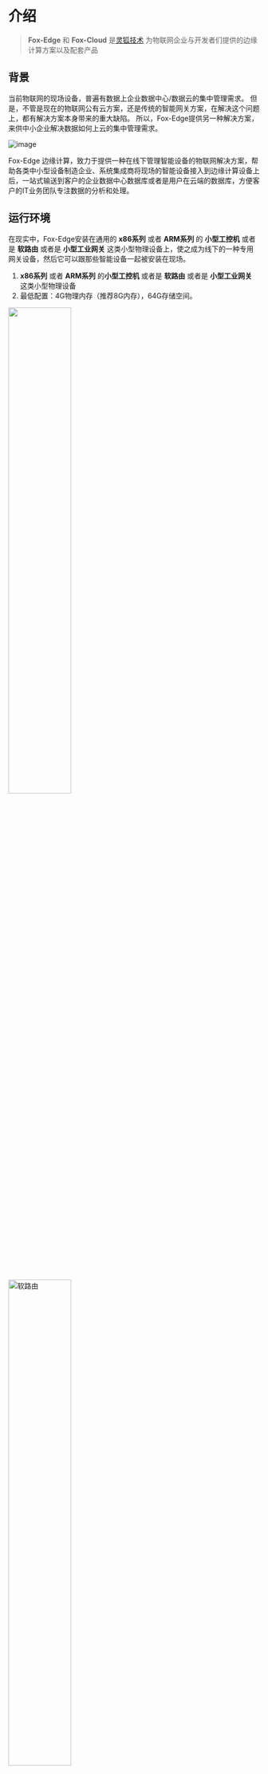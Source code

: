 # 介绍

> **Fox-Edge** 和 **Fox-Cloud** 是[灵狐技术](http://www.fox-tech.cn/)
为物联网企业与开发者们提供的边缘计算方案以及配套产品


## 背景
当前物联网的现场设备，普遍有数据上企业数据中心/数据云的集中管理需求。
但是，不管是现在的物联网公有云方案，还是传统的智能网关方案，在解决这个问题上，都有解决方案本身带来的重大缺陷。
所以，Fox-Edge提供另一种解决方案，来供中小企业解决数据如何上云的集中管理需求。


![image](https://gitee.com/fierce_wolf/fox-edge-server/raw/master/img/networking.jpg)

Fox-Edge 边缘计算，致力于提供一种在线下管理智能设备的物联网解决方案，帮助各类中小型设备制造企业、系统集成商将现场的智能设备接入到边缘计算设备上后，一站式输送到客户的企业数据中心数据库或者是用户在云端的数据库，方便客户的IT业务团队专注数据的分析和处理。

## 运行环境
在现实中，Fox-Edge安装在通用的 **x86系列** 或者 **ARM系列** 的 **小型工控机** 或者是 **软路由** 或者是 **小型工业网关** 这类小型物理设备上，使之成为线下的一种专用网关设备，然后它可以跟那些智能设备一起被安装在现场。
1.  **x86系列** 或者 **ARM系列** 的**小型工控机** 或者是 **软路由** 或者是 **小型工业网关** 这类小型物理设备
2. 最低配置：4G物理内存（推荐8G内存），64G存储空间。

<img src="https://gitee.com/fierce_wolf/fox-edge-server/raw/master/img/NanoPiR5C.jpg" style="width:50%;height:auto;">
<img src="https://gitee.com/fierce_wolf/fox-edge-server/raw/master/img/device-router.jpg" alt="软路由" style="width:50%;height:auto;">
<img src="https://gitee.com/fierce_wolf/fox-edge-server/raw/master/img/device.jpg" style="width:50%;height:auto;">



## 产品特点
fox-edge 边缘计算 采用积木式的全开放式的架构，方便用户自选各种组件和从仓库中选择解码器。目前正在增强解码器仓库功能，方便各用户互相分享自己开发的解码器。

- 积木式架构，用户可以根据自己的需要，可以从中央仓库中自行挑选组件和服务，搭建成适合自己项目的边缘计算系统
- 开放的架构，如果仓库中找不到适合自己项目的组件和服务，用户也可以自行开发或者委托第三方开发者开发组件和服务
- 共享的资源，中央仓库可以为用户们互相分享自己开发的解码器组件和各类应用服务
- 通用的平台，硬件环境运行在通用的ARM和x86硬件环境，不用担心专用设备对企业的绑定
- 方便的ODM，让企业可以将Fox-Edge部署在通用工控机上后，以企业自己的产品形式对外销售
- 免费的产品，用户可以从官网免费下载产品，用于非商业用途。

## 软件架构
![image](https://gitee.com/fierce_wolf/fox-edge-server/raw/master/img/system.jpg)

- 可以通过自行开发通道服务部件和通信协议解码器插件，对接下行现场网络的智能设备
- 可以自行调整或者替换系统自带控制器、触发器部件，实现项目需要的业务功能
- 可以自行开发或者替换系统调整上行接口，实现上行对接用户数据中心的接口。

## 服务清单
```txt 
fox-edge
├─fox-edge-server-channel
│  ├─fox-edge-server-channel-bacnet-client
│  ├─fox-edge-server-channel-coap-client
│  ├─fox-edge-server-channel-gdana-digester
│  ├─fox-edge-server-channel-http-client
│  ├─fox-edge-server-channel-iec104
│  ├─fox-edge-server-channel-mqtt-client
│  ├─fox-edge-server-channel-opc-ua-service
│  ├─fox-edge-server-channel-proxy-service
│  ├─fox-edge-server-channel-serialport-service
│  ├─fox-edge-server-channel-simulator-service
│  ├─fox-edge-server-channel-snmp-service
│  ├─fox-edge-server-channel-tcpsocket-service
│  └─fox-edge-server-channel-udpsocket-service
├─fox-edge-server-controller
├─fox-edge-server-device
├─fox-edge-server-persist
├─fox-edge-server-protocol
│  ├─fox-edge-server-protocol-bass260zj
│  ├─fox-edge-server-protocol-cetups
│  ├─fox-edge-server-protocol-cjt188
│  ├─fox-edge-server-protocol-cjt188-core
│  ├─fox-edge-server-protocol-core
│  ├─fox-edge-server-protocol-dlt645-1997
│  ├─fox-edge-server-protocol-dlt645-core
│  ├─fox-edge-server-protocol-gdana-digester
│  ├─fox-edge-server-protocol-iec104-core
│  ├─fox-edge-server-protocol-iec104-slaver
│  ├─fox-edge-server-protocol-lrw
│  ├─fox-edge-server-protocol-mitsubishi-plc-fx
│  ├─fox-edge-server-protocol-mitsubishi-plc-fx-core
│  ├─fox-edge-server-protocol-modbus
│  ├─fox-edge-server-protocol-modbus-core
│  ├─fox-edge-server-protocol-omron-fins
│  ├─fox-edge-server-protocol-omron-fins-core
│  ├─fox-edge-server-protocol-shmeter
│  ├─fox-edge-server-protocol-snmp
│  ├─fox-edge-server-protocol-telecom-core
│  ├─fox-edge-server-protocol-zs-sht30-1t-1h
│  └─fox-edge-server-protocol-zxdu58
├─fox-edge-server-proxy
│  ├─fox-edge-server-proxy-cloud
│  └─fox-edge-server-proxy-redis-topic-service
├─fox-edge-server-service
├─fox-edge-server-trigger

``` 

## 在线体验
在安装之前，在线上有个[预览版本](http://fox-edge-demo.fox-tech.cn)，你现在就可以直接体验

## 联系方式
EMAIL： 5389408@QQ.COM


## 微信技术交流群
<img src="https://gitee.com/fierce_wolf/fox-edge-server/raw/master/img/weixinqun-01.jpg" style="width:25%;height:auto;">

<img src="https://gitee.com/fierce_wolf/fox-edge-server/raw/master/img/weixin.png" style="width:25%;height:auto;">




## 通信协议解码器列表
| 解码器类型		|				设备厂商			|	设备类型							|
|-------------------|-----------------------------------|---------------------------------------|
|动态解码器			|	武汉中科图灵科技有限公司		|	尼特烟雾传感器-4G-YG				|
|动态解码器			|	武汉中科图灵科技有限公司		|	水浸传感器							|
|动态解码器			|	中国环境保护设备				|	HJ212-2017							|
|动态解码器			|	海湾安全技术有限公司			|	JB-QB-GST9000						|
|动态解码器			|	武汉中科图灵科技有限公司		|	消防用水五合一（LoRaWan）			|
|动态解码器			|	海湾安全技术有限公司			|	JB-QB-GST500						|
|动态解码器			|	海康威视						|	消防主机							|
|动态解码器			|	海湾安全技术有限公司			|	JB-QB-GST200						|
|动态解码器			|	海湾安全技术有限公司			|	JB-QB-GST1500H						|
|动态解码器			|	北京利达华信电子有限公司		|	JB-QG-LD128E(Q)I					|
|动态解码器			|	北京利达华信电子有限公司		|	JB-QT-LD188EL						|
|动态解码器			|	北京利达华信电子有限公司		|	JB-QG-LD128E(Q)II					|
|动态解码器			|	泰和安消防科技有限公司			|	JB-QB-TX3001DY						|
|动态解码器			|	泰和安消防科技有限公司			|	JB-TGL-TX3006C						|
|动态解码器			|	上海松江飞繁电子有限公司		|	JB-3208G							|
|动态解码器			|	上海松江飞繁电子有限公司		|	JB-3101G							|
|动态解码器			|	青鸟消防股份有限公司			|	JB-TG-JBF-11S						|
|动态解码器			|	青鸟消防股份有限公司			|	JB-QB-JBF-5010						|
|动态解码器			|	青鸟消防股份有限公司			|	JB-QB-JBF-5009						|
|动态解码器			|	德国西门子股份有限公司			|	JB-TBZL-FC720W						|
|动态解码器			|	深圳市赋安安全系统有限公司		|	JB-LTZ2-FS5116						|
|动态解码器			|	青岛鼎信通讯消防安全有限公司	|	JB-QT-TS3200						|
|动态解码器			|	北京防威威盛机电设备有限责任公司|	JB-QGZ2L-FW19000G					|
|动态解码器			|	福建闽安安全技术有限责任公司	|	JB-TB-MASYS5000						|
|动态解码器			|	蚌埠依爱消防电子有限责任公司	|	JB-TBL-EI8000S						|
|动态解码器			|	蚌埠依爱消防电子有限责任公司	|	JB-QBL-EI6000M						|
|动态解码器			|	蚌埠依爱消防电子有限责任公司	|	JB-QB-EI8002L						|
|动态解码器			|	深圳市泛海三江电子有限公司		|	JB-QGL-9116							|
|动态解码器			|	深圳市泛海三江电子有限公司		|	JB-QGL-A116							|
|动态解码器			|	爱德华消防器材有限公司			|	EST3								|
|动态解码器			|	营口赛福德电子技术有限公司		|	JB-LG-YS4800B						|
|动态解码器			|	营口天成消防设备有限公司		|	JB-TB-TC5100						|
|动态解码器			|	营口天成消防设备有限公司		|	JB-QB-TC5160						|
|动态解码器			|	营口天成消防设备有限公司		|	JB-TB-TC3000						|
|动态解码器			|	浙江爱德智能科技股份有限公司	|	AD8000B							|
|静态解码器			|	Fox Edge						|	OPC-UA								|		
|静态解码器			|	欧姆龙							|	omron-fins							|
|静态解码器			|	中国电信集团					|	基站空调(QZTT-2219-2020)			|
|静态解码器			|	广东海悟科技有限公司			|	基站空调(V2.00)						|
|静态解码器			|	美的集团股份有限公司			|	基站空调(V2.00)						|
|静态解码器			|	广东海悟科技有限公司			|	基站空调(V1.0D)						|
|静态解码器			|	广东海悟科技有限公司			|	基站空调(V1.00)						|
|静态解码器			|	TCL科技集团股份有限公司			|	柜式空调(KPRd)						|
|静态解码器			|	海尔集团公司					|	海尔空调-YCJ-A000					|
|静态解码器			|	武汉中科图灵科技有限公司		|	电器火灾监控设备					|
|静态解码器			|	武汉中科图灵科技有限公司		|	4G控制器							|
|静态解码器			|	武汉中科图灵科技有限公司		|	五合一空气监测传感器				|
|静态解码器			|	武汉中科图灵科技有限公司		|	六合一空气监测传感器				|
|静态解码器			|	成都兢志成电子科技有限公司		|	风机(JPF4826)						|
|静态解码器			|	Siemens							|	S7 PLC								|
|静态解码器			|	中兴通讯						|	ZXDU58								|
|静态解码器			|	Fox Edge						|	ModBus Device						|
|静态解码器			|	广东高新兴						|	BASS260ZJ							|
|静态解码器			|	中盛科技						|	温湿度采集模块(ZS-SHT30-1T-1H-485)	|
|静态解码器			|	Fox Edge						|	DLT645 v1997						|
|静态解码器			|	Fox Edge						|	DLT645 v2007						|
|静态解码器			|	Fox Edge						|	CJT188								|
|静态解码器			|	广州格丹纳仪器有限公司			|	全自动消解控制器					|
|静态解码器			|	Fox Edge						|	SNMP Device							|
|静态解码器			|	欧姆龙							|	omron-fins							|
|静态解码器			|	上海电表厂						|	ShangHai Electricity Meter			|
|静态解码器			|	Fox Edge						|	IEC104 Device						|
|静态解码器			|	mitsubishi						|	mitsubishi-plc-fx					|
|静态解码器			|	深圳安圣电气有限公司			|	CE+T UPS							|
|动态模板			|	正泰集团股份有限公司			|	三相电表(DT-SU666)					|

